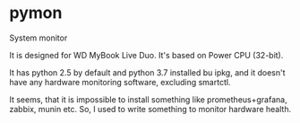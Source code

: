 # pymon
System monitor

It is designed for WD MyBook Live Duo. It's based on Power CPU (32-bit). 

It has python 2.5 by default and python 3.7 installed bu ipkg, and it doesn't have any hardware monitoring software, excluding smartctl.

It seems, that it is impossible to install something like prometheus+grafana, zabbix, munin etc. So, I used to write something to monitor hardware health.
